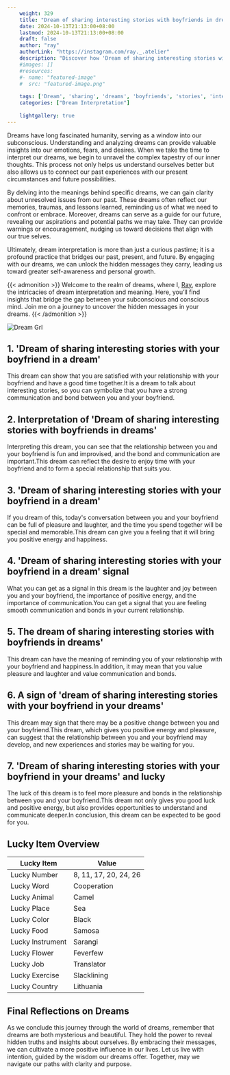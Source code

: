 ```yaml
---
    weight: 329
    title: "Dream of sharing interesting stories with boyfriends in dreams"  # Assuming 'title' column exists
    date: 2024-10-13T21:13:00+08:00
    lastmod: 2024-10-13T21:13:00+08:00
    draft: false
    author: "ray"
    authorLink: "https://instagram.com/ray._.atelier"
    description: "Discover how 'Dream of sharing interesting stories with boyfriends in dreams' can interpret your future and uncover its significant meanings in your life."
    #images: []
    #resources:
    #- name: "featured-image"
    #  src: "featured-image.png"
    
    tags: ['Dream', 'sharing', 'dreams', 'boyfriends', 'stories', 'interesting']
    categories: ["Dream Interpretation"]
    
    lightgallery: true
---
```

    
Dreams have long fascinated humanity, serving as a window into our subconscious. Understanding and analyzing dreams can provide valuable insights into our emotions, fears, and desires. When we take the time to interpret our dreams, we begin to unravel the complex tapestry of our inner thoughts. This process not only helps us understand ourselves better but also allows us to connect our past experiences with our present circumstances and future possibilities.

By delving into the meanings behind specific dreams, we can gain clarity about unresolved issues from our past. These dreams often reflect our memories, traumas, and lessons learned, reminding us of what we need to confront or embrace. Moreover, dreams can serve as a guide for our future, revealing our aspirations and potential paths we may take. They can provide warnings or encouragement, nudging us toward decisions that align with our true selves.

Ultimately, dream interpretation is more than just a curious pastime; it is a profound practice that bridges our past, present, and future. By engaging with our dreams, we can unlock the hidden messages they carry, leading us toward greater self-awareness and personal growth.

{{< admonition >}}
Welcome to the realm of dreams, where I, [Ray](https://instagram.com/ray._.atelier), explore the intricacies of dream interpretation and meaning. Here, you’ll find insights that bridge the gap between your subconscious and conscious mind. Join me on a journey to uncover the hidden messages in your dreams.
{{< /admonition >}}

![Dream Grl](https://cdn.pixabay.com/photo/2017/11/02/03/35/gothic-2910057_1280.jpg "Dream Grl")

## 1. 'Dream of sharing interesting stories with your boyfriend in a dream'
This dream can show that you are satisfied with your relationship with your boyfriend and have a good time together.It is a dream to talk about interesting stories, so you can symbolize that you have a strong communication and bond between you and your boyfriend.

## 2. Interpretation of 'Dream of sharing interesting stories with boyfriends in dreams'
Interpreting this dream, you can see that the relationship between you and your boyfriend is fun and improvised, and the bond and communication are important.This dream can reflect the desire to enjoy time with your boyfriend and to form a special relationship that suits you.

## 3. 'Dream of sharing interesting stories with your boyfriend in a dream'
If you dream of this, today's conversation between you and your boyfriend can be full of pleasure and laughter, and the time you spend together will be special and memorable.This dream can give you a feeling that it will bring you positive energy and happiness.

## 4. 'Dream of sharing interesting stories with your boyfriend in a dream' signal
What you can get as a signal in this dream is the laughter and joy between you and your boyfriend, the importance of positive energy, and the importance of communication.You can get a signal that you are feeling smooth communication and bonds in your current relationship.

## 5. The dream of sharing interesting stories with boyfriends in dreams'
This dream can have the meaning of reminding you of your relationship with your boyfriend and happiness.In addition, it may mean that you value pleasure and laughter and value communication and bonds.

## 6. A sign of 'dream of sharing interesting stories with your boyfriend in your dreams'
This dream may sign that there may be a positive change between you and your boyfriend.This dream, which gives you positive energy and pleasure, can suggest that the relationship between you and your boyfriend may develop, and new experiences and stories may be waiting for you.

## 7. 'Dream of sharing interesting stories with your boyfriend in your dreams' and lucky
The luck of this dream is to feel more pleasure and bonds in the relationship between you and your boyfriend.This dream not only gives you good luck and positive energy, but also provides opportunities to understand and communicate deeper.In conclusion, this dream can be expected to be good for you.

## Lucky Item Overview
| Lucky Item          | Value              |
|---------------|--------------------|
| Lucky Number        | 8, 11, 17, 20, 24, 26  |
| Lucky Word          | Cooperation |
| Lucky Animal        | Camel |
| Lucky Place         | Sea     |
| Lucky Color         | Black     |
| Lucky Food          | Samosa      |
| Lucky Instrument    | Sarangi |
| Lucky Flower        | Feverfew    |
| Lucky Job           | Translator       |
| Lucky Exercise      | Slacklining  |
| Lucky Country       | Lithuania    |


##  Final Reflections on Dreams

As we conclude this journey through the world of dreams, remember that dreams are both mysterious and beautiful. They hold the power to reveal hidden truths and insights about ourselves. By embracing their messages, we can cultivate a more positive influence in our lives. Let us live with intention, guided by the wisdom our dreams offer. Together, may we navigate our paths with clarity and purpose.
